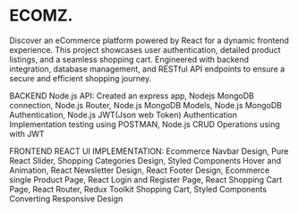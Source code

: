 # ECOMZ.
Discover an eCommerce platform powered by React for a dynamic frontend experience. This project showcases user authentication, detailed product listings, and a seamless shopping cart. Engineered with backend integration, database management, and RESTful API endpoints to ensure a secure and efficient shopping journey.

BACKEND Node.js API: Created an express app, Nodejs MongoDB connection, Node.js Router, Node.js MongoDB Models, Node.js MongoDB Authentication, Node.js JWT(Json web Token) Authentication Implementation testing using POSTMAN, Node.js CRUD Operations using with JWT

FRONTEND REACT UI IMPLEMENTATION: Ecommerce Navbar Design, Pure React Slider, Shopping Categories Design, Styled Components Hover and Animation, React Newsletter Design, React Footer Design, Ecommerce single Product Page, React Login and Register Page, React Shopping Cart Page, React Router, Redux Toolkit Shopping Cart, Styled Components Converting Responsive Design

